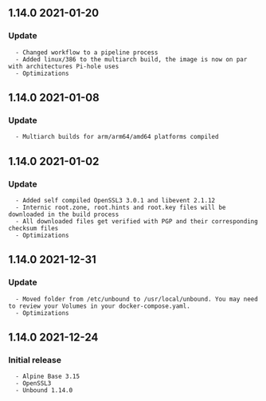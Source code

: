 ## 1.14.0 2021-01-20 <madnuttah>

   ### Update
      - Changed workflow to a pipeline process
      - Added linux/386 to the multiarch build, the image is now on par with architectures Pi-hole uses
      - Optimizations

## 1.14.0 2021-01-08 <madnuttah>

   ### Update
      - Multiarch builds for arm/arm64/amd64 platforms compiled

## 1.14.0 2021-01-02 <madnuttah>

   ### Update
      - Added self compiled OpenSSL3 3.0.1 and libevent 2.1.12
      - Internic root.zone, root.hints and root.key files will be downloaded in the build process
      - All downloaded files get verified with PGP and their corresponding checksum files
      - Optimizations

## 1.14.0 2021-12-31 <madnuttah>

   ### Update
      - Moved folder from /etc/unbound to /usr/local/unbound. You may need to review your Volumes in your docker-compose.yaml.
      - Optimizations

## 1.14.0 2021-12-24 <madnuttah>

   ### Initial release
      - Alpine Base 3.15
      - OpenSSL3
      - Unbound 1.14.0
